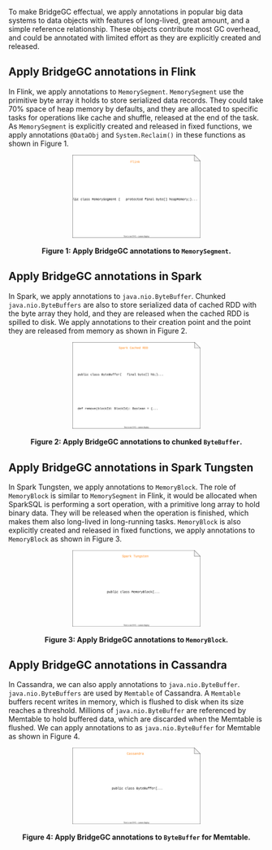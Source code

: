 To make BridgeGC effectual, we apply annotations in popular big data systems to data objects with features of long-lived, great amount, and a simple reference relationship. These objects contribute most GC overhead, and could be annotated with limited effort as they are explicitly created and released.

## Apply BridgeGC annotations in Flink
In Flink, we apply annotations to `MemorySegment`. `MemorySegment` use the primitive byte array it holds to store serialized data records. They could take 70% space of heap memory by defaults, and they are allocated to specific tasks for operations like cache and shuffle, released at the end of the task. As `MemorySegment` is explicitly created and released in fixed functions, we apply annotations `@DataObj` and `System.Reclaim()` in these functions as shown in Figure 1.

<div align=center>
<img decoding="async" src="../Figures/flink.svg" width="50%">

**Figure 1: Apply BridgeGC annotations to `MemorySegment`.**
</div>

## Apply BridgeGC annotations in Spark
In Spark, we apply annotations to `java.nio.ByteBuffer`. Chunked `java.nio.ByteBuffers` are also to store serialized data of cached RDD with the byte array they hold, and they are released when the cached RDD is spilled to disk. We apply annotations to their creation point and the point they are released from memory as shown in Figure 2.
<div align=center>
<img decoding="async" src="../Figures/spark-rdd.svg" width="50%">

**Figure 2: Apply BridgeGC annotations to chunked `ByteBuffer`.**
</div>

## Apply BridgeGC annotations in Spark Tungsten
In Spark Tungsten, we apply annotations to `MemoryBlock`. The role of `MemoryBlock` is similar to `MemorySegment` in Flink, it would be allocated when SparkSQL is performing a sort operation, with a primitive long array to hold binary data. They will be released when the operation is finished, which makes them also long-lived in long-running tasks. `MemoryBlock` is also explicitly created and released in fixed functions, we apply annotations to `MemoryBlock` as shown in Figure 3.

<div align=center>
<img decoding="async" src="../Figures/spark-tungsten.svg" width="50%">

**Figure 3: Apply BridgeGC annotations to `MemoryBlock`.**
</div>

## Apply BridgeGC annotations in Cassandra
In Cassandra, we can also apply annotations to `java.nio.ByteBuffer`. `java.nio.ByteBuffers` are used by `Memtable` of Cassandra. A `Memtable` buffers recent writes in memory, which is flushed to disk when its size reaches a threshold. Millions of `java.nio.ByteBuffer` are referenced by Memtable to hold buffered data, which are discarded when the Memtable is flushed. We can apply annotations to as `java.nio.ByteBuffer` for Memtable as shown in Figure 4.

<div align=center>
<img decoding="async" src="../Figures/cassandra.svg" width="50%">

**Figure 4: Apply BridgeGC annotations to `ByteBuffer` for Memtable.**
</div>
